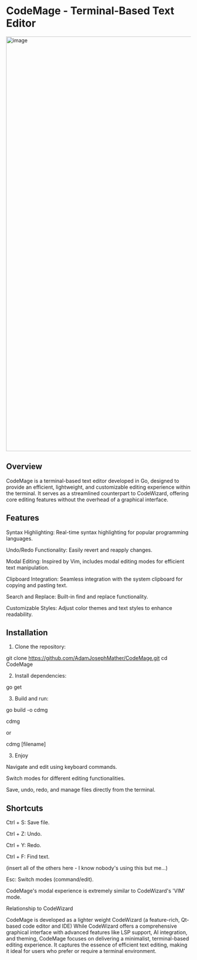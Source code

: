 # CodeMage - Terminal-Based Text Editor

<img width="1128" alt="image" src="https://github.com/user-attachments/assets/7f12bdcb-a6bf-4d0c-899f-2aa3c49e9cc2" />

## Overview

CodeMage is a terminal-based text editor developed in Go, designed to provide an efficient, lightweight, and customizable editing experience within the terminal.  It serves as a streamlined counterpart to CodeWizard, offering core editing features without the overhead of a graphical interface. 

## Features

Syntax Highlighting: Real-time syntax highlighting for popular programming languages.

Undo/Redo Functionality: Easily revert and reapply changes.

Modal Editing: Inspired by Vim, includes modal editing modes for efficient text manipulation.

Clipboard Integration: Seamless integration with the system clipboard for copying and pasting text.

Search and Replace: Built-in find and replace functionality.

Customizable Styles: Adjust color themes and text styles to enhance readability. 


## Installation

1. Clone the repository:

git clone https://github.com/AdamJosephMather/CodeMage.git
cd CodeMage


2. Install dependencies:

go get

3. Build and run:

go build -o cdmg

cdmg

or

cdmg [filename]

3. Enjoy

Navigate and edit using keyboard commands.

Switch modes for different editing functionalities.

Save, undo, redo, and manage files directly from the terminal.


## Shortcuts

Ctrl + S: Save file.

Ctrl + Z: Undo.

Ctrl + Y: Redo.

Ctrl + F: Find text.

(insert all of the others here - I know nobody's using this but me...)

Esc: Switch modes (command/edit). 

CodeMage's modal experience is extremely similar to CodeWizard's 'VIM' mode.

Relationship to CodeWizard

CodeMage is developed as a lighter weight CodeWizard (a feature-rich, Qt-based code editor and IDE)  While CodeWizard offers a comprehensive graphical interface with advanced features like LSP support, AI integration, and theming, CodeMage focuses on delivering a minimalist, terminal-based editing experience.  It captures the essence of efficient text editing, making it ideal for users who prefer or require a terminal environment. 
